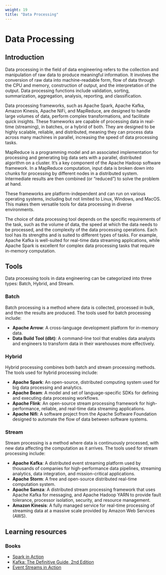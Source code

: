 ```yaml
---
weight: 19
title: "Data Processing"
---
```


# Data Processing

## Introduction

Data processing in the field of data engineering refers to the collection and manipulation of raw data to produce meaningful information. It involves the conversion of raw data into machine-readable form, flow of data through the CPU and memory, construction of output, and the interpretation of the output. Data processing functions include validation, sorting, summarization, aggregation, analysis, reporting, and classification.

Data processing frameworks, such as Apache Spark, Apache Kafka, Amazon Kinesis, Apache NiFi, and MapReduce, are designed to handle large volumes of data, perform complex transformations, and facilitate quick insights. These frameworks are capable of processing data in real-time (streaming), in batches, or a hybrid of both. They are designed to be highly scalable, reliable, and distributed, meaning they can process data across many machines in parallel, increasing the speed of data processing tasks.

MapReduce is a programming model and an associated implementation for processing and generating big data sets with a parallel, distributed algorithm on a cluster. It’s a key component of the Apache Hadoop software framework. In a MapReduce computation, input data is broken down into chunks for processing by different nodes in a distributed system. Intermediate results are then combined (or “reduced”) to solve the problem at hand.

These frameworks are platform-independent and can run on various operating systems, including but not limited to Linux, Windows, and MacOS. This makes them versatile tools for data processing in diverse environments.

The choice of data processing tool depends on the specific requirements of the task, such as the volume of data, the speed at which the data needs to be processed, and the complexity of the data processing operations. Each tool has its strengths and is suited to different types of tasks. For example, Apache Kafka is well-suited for real-time data streaming applications, while Apache Spark is excellent for complex data processing tasks that require in-memory computation.

## Tools

Data processing tools in data engineering can be categorized into three types: Batch, Hybrid, and Stream.

### Batch

Batch processing is a method where data is collected, processed in bulk, and then the results are produced. The tools used for batch processing include:

- **Apache Arrow**: A cross-language development platform for in-memory data.
- **Data Build Tool (dbt)**: A command-line tool that enables data analysts and engineers to transform data in their warehouses more effectively.

### Hybrid

Hybrid processing combines both batch and stream processing methods. The tools used for hybrid processing include:

- **Apache Spark**: An open-source, distributed computing system used for big data processing and analytics.
- **Apache Beam**: A model and set of language-specific SDKs for defining and executing data processing workflows.
- **Apache Flink**: An open-source stream processing framework for high-performance, reliable, and real-time data streaming applications.
- **Apache Nifi**: A software project from the Apache Software Foundation designed to automate the flow of data between software systems.

### Stream

Stream processing is a method where data is continuously processed, with new data affecting the computation as it arrives. The tools used for stream processing include:

- **Apache Kafka**: A distributed event streaming platform used by thousands of companies for high-performance data pipelines, streaming analytics, data integration, and mission-critical applications.
- **Apache Storm**: A free and open-source distributed real-time computation system.
- **Apache Samza**: A distributed stream processing framework that uses Apache Kafka for messaging, and Apache Hadoop YARN to provide fault tolerance, processor isolation, security, and resource management.
- **Amazon Kinesis**: A fully managed service for real-time processing of streaming data at a massive scale provided by Amazon Web Services (AWS).

## Learning resources

### Books

- [Spark in Action](https://www.manning.com/books/spark-in-action-second-edition)
- [Kafka: The Definitive Guide, 2nd Edition](https://www.oreilly.com/library/view/kafka-the-definitive/9781492043072/)
- [Event Streams in Action](https://www.amazon.com/dp/1617292346?linkCode=gs2&tag=uuid0a-21)
